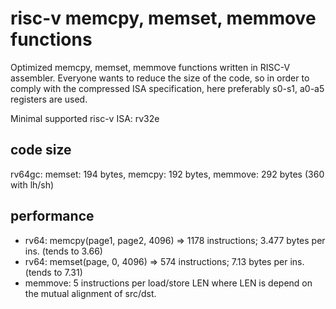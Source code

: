 # risc-v memcpy, memset, memmove functions

Optimized memcpy, memset, memmove functions written in RISC-V assembler.
Everyone wants to reduce the size of the code, so in order to comply with
the compressed ISA specification, here preferably s0-s1, a0-a5 registers
are used.

Minimal supported risc-v ISA: rv32e

## code size

rv64gc: memset: 194 bytes, memcpy: 192 bytes, memmove: 292 bytes (360 with lh/sh)

## performance

- rv64: memcpy(page1, page2, 4096) => 1178 instructions; 3.477 bytes per ins. (tends to 3.66)
- rv64: memset(page, 0, 4096) => 574 instructions; 7.13 bytes per ins. (tends to 7.31)
- memmove: 5 instructions per load/store LEN where LEN is depend on the mutual alignment of src/dst.

